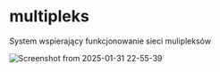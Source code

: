 # multipleks
System wspierający funkcjonowanie sieci mulipleksów

![Screenshot from 2025-01-31 22-55-39](https://github.com/user-attachments/assets/f88b3603-c617-4102-8af9-06b52bc9af37)
